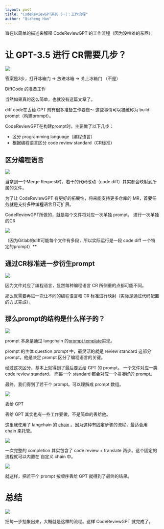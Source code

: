 ```yaml
---
layout: post
title: "CodeReviewGPT系列（一）：工作流程"
author: "Qizheng Han"
---
```


旨在以简单的描述来解释 CodeReviewGPT 的工作流程（因为没啥难的东西）。

# 让 GPT-3.5 进行 CR需要几步？

![](/assets/img/2023-07-27/simpleWorkflow.png)

答案是3步，打开冰箱门 → 放进冰箱 → 关上冰箱门 （不是）

DiffCode 的准备工作

当然如果真的这么简单，也就没有这篇文章了。


diff code在丢给 GPT 前有很多准备工作要做～ 这些事情可以被统称为 build prompt（构建prompt）。


CodeReviewGPT在构建prompt时，主要做了以下几步：

- 区分 programming language（编程语言）
- 根据编程语言区分 code review standard（CR标准）

  
## 区分编程语言

![](/assets/img/2023-07-27/distinguish%20Language.png)

当拿到一个Merge Request时，若干的代码改动（code diff）其实都会映射到所属的文件。

为了让 CodeReviewGPT 有更好的拓展性，将来能支持更多仓库的 MR，首要任务就是支持多种编程语言且可扩展。

CodeReviewGPT所做的，就是每个文件将对应一次单独 prompt， 进行一次单独的CR

![](/assets/img/2023-07-27/separateFile.png)

（因为Gitlab的diff可能每个文件有多段，所以实际运行是一段 code diff 一个特定的prompt）**


## 通过CR标准进一步衍生prompt

![](/assets/img/2023-07-27/seperateStandard.png)

因为文件对应了编程语言，显然每种编程语言 CR 所侧重的点都可能不同。

那么就需要再进一次让不同的编程语言和 CR 标准进行映射（实际是通过代码配置的方式完成）。

  

## 那么prompt的结构是什么样子的？

![](/assets/img/2023-07-27/promptStructure.png)

prompt 本身是通过 langchain 的[prompt template](https://js.langchain.com/docs/modules/model_io/prompts/prompt_templates/)实现。

prompt 的主体 question prompt 中，最灵活的就是 review standard 这部分 prompt。他是决定 prompt 区分了编程语言的关键。

  

经过这次区分，基本上就得到了最后要丢给 GPT 的 prompt。 一个文件对应一类 code review standard， 而每一个 standard 都会对应一个拼凑好的 prompt。

  

最终，我们得到了若干个 prompt。可以理解成 prompt 数组。

![](/assets/img/2023-07-27/promptArray.png)

丢给 GPT

丢给 GPT 其实也有一些工作要做，不是简单的丢给他。

这里我使用了 langchain 的 [chain](https://js.langchain.com/docs/modules/chains/) 。因为这种有固定步骤的流程，最适合用 chain 来托管。

![](/assets/img/2023-07-27/chainContent.png)

一次完整的 completion 其实包含了 code review + translate 两步。这个固定的流程就可以内置在 自定义 chain 中。

![](/assets/img/2023-07-27/severalChain.png)

就这样，把若干个 prompt 按顺序丢给 GPT 就得到了最终的结果。

# 总结

![](/assets/img/2023-07-27/conclusion.png)

把每一步抽象出来，大概就是这样的流程。这样 CodeReviewGPT 就完成了。